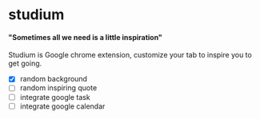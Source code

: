 # studium
#### "Sometimes all we need is a little inspiration"
Studium is Google chrome extension, customize your tab to inspire you to get going.
- [x] random background
- [ ] random inspiring quote
- [ ] integrate google task
- [ ] integrate google calendar
